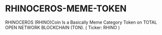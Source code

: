 # RHINOCEROS-MEME-TOKEN
RHINOCEROS (RHINO)Coin Is a Basically Meme Category Token on TOTAL OPEN NETWORK BLOCKCHAIN (TON). ( Ticker: RHINO )
